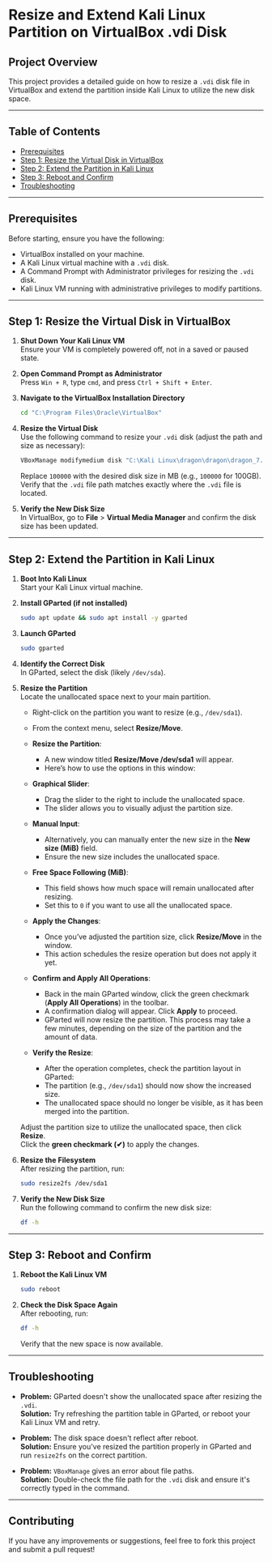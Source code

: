 # Resize and Extend Kali Linux Partition on VirtualBox .vdi Disk

## Project Overview

This project provides a detailed guide on how to resize a `.vdi` disk file in VirtualBox and extend the partition inside Kali Linux to utilize the new disk space.

---

## Table of Contents

- [Prerequisites](#prerequisites)
- [Step 1: Resize the Virtual Disk in VirtualBox](#step-1-resize-the-virtual-disk-in-virtualbox)
- [Step 2: Extend the Partition in Kali Linux](#step-2-extend-the-partition-in-kali-linux)
- [Step 3: Reboot and Confirm](#step-3-reboot-and-confirm)
- [Troubleshooting](#troubleshooting)

---

## Prerequisites

Before starting, ensure you have the following:

- VirtualBox installed on your machine.
- A Kali Linux virtual machine with a `.vdi` disk.
- A Command Prompt with Administrator privileges for resizing the `.vdi` disk.
- Kali Linux VM running with administrative privileges to modify partitions.

---

## Step 1: Resize the Virtual Disk in VirtualBox

1. **Shut Down Your Kali Linux VM**  
    Ensure your VM is completely powered off, not in a saved or paused state.
    
2. **Open Command Prompt as Administrator**  
    Press `Win + R`, type `cmd`, and press `Ctrl + Shift + Enter`.
    
3. **Navigate to the VirtualBox Installation Directory**
    
    ```bash
    cd "C:\Program Files\Oracle\VirtualBox"  
    ```
    
4. **Resize the Virtual Disk**  
    Use the following command to resize your `.vdi` disk (adjust the path and size as necessary):
    
    ```bash
    VBoxManage modifymedium disk "C:\Kali Linux\dragon\dragon\dragon_7.vdi" --resize 100000  
    ```
    
    Replace `100000` with the desired disk size in MB (e.g., `100000` for 100GB).  
    Verify that the `.vdi` file path matches exactly where the `.vdi` file is located.
    
5. **Verify the New Disk Size**  
    In VirtualBox, go to **File** > **Virtual Media Manager** and confirm the disk size has been updated.

---

## Step 2: Extend the Partition in Kali Linux

1. **Boot Into Kali Linux**  
    Start your Kali Linux virtual machine.
    
2. **Install GParted (if not installed)**
    
    ```bash
    sudo apt update && sudo apt install -y gparted  
    ```
    
3. **Launch GParted**
    
    ```bash
    sudo gparted  
    ```
    
4. **Identify the Correct Disk**  
    In GParted, select the disk (likely `/dev/sda`).
    
5. **Resize the Partition**  
    Locate the unallocated space next to your main partition.
    - Right-click on the partition you want to resize (e.g., `/dev/sda1`).
    - From the context menu, select **Resize/Move**.

   - **Resize the Partition**:
     - A new window titled **Resize/Move /dev/sda1** will appear.
     - Here’s how to use the options in this window:
   - **Graphical Slider**:
     - Drag the slider to the right to include the unallocated space.
     - The slider allows you to visually adjust the partition size.
   - **Manual Input**:
     - Alternatively, you can manually enter the new size in the **New size (MiB)** field.
     - Ensure the new size includes the unallocated space.
   - **Free Space Following (MiB)**:
     - This field shows how much space will remain unallocated after resizing.
     - Set this to `0` if you want to use all the unallocated space.
   - **Apply the Changes**:
     - Once you’ve adjusted the partition size, click **Resize/Move** in the window.
     - This action schedules the resize operation but does not apply it yet.
   - **Confirm and Apply All Operations**:
     - Back in the main GParted window, click the green checkmark (**Apply All Operations**) in the toolbar.
     - A confirmation dialog will appear. Click **Apply** to proceed.
     - GParted will now resize the partition. This process may take a few minutes, depending on the size of the partition and the amount of data.
   - **Verify the Resize**:
     - After the operation completes, check the partition layout in GParted:
     - The partition (e.g., `/dev/sda1`) should now show the increased size.
     - The unallocated space should no longer be visible, as it has been merged into the partition.
    
    Adjust the partition size to utilize the unallocated space, then click **Resize**.  
    Click the **green checkmark (✔)** to apply the changes.
    
7. **Resize the Filesystem**  
    After resizing the partition, run:
    
    ```bash
    sudo resize2fs /dev/sda1  
    ```
    
8. **Verify the New Disk Size**  
    Run the following command to confirm the new disk size:
    
    ```bash
    df -h  
    ```

---

## Step 3: Reboot and Confirm

1. **Reboot the Kali Linux VM**
    
    ```bash
    sudo reboot  
    ```
    
2. **Check the Disk Space Again**  
    After rebooting, run:
    
    ```bash
    df -h  
    ```
    
    Verify that the new space is now available.

---

## Troubleshooting

- **Problem:** GParted doesn't show the unallocated space after resizing the `.vdi`.  
    **Solution:** Try refreshing the partition table in GParted, or reboot your Kali Linux VM and retry.
    
- **Problem:** The disk space doesn't reflect after reboot.  
    **Solution:** Ensure you've resized the partition properly in GParted and run `resize2fs` on the correct partition.
    
- **Problem:** `VBoxManage` gives an error about file paths.  
    **Solution:** Double-check the file path for the `.vdi` disk and ensure it's correctly typed in the command.

---

## Contributing

If you have any improvements or suggestions, feel free to fork this project and submit a pull request!
